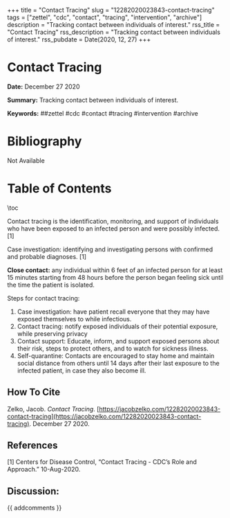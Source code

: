 +++
title = "Contact Tracing"
slug = "12282020023843-contact-tracing"
tags = ["zettel", "cdc", "contact", "tracing", "intervention", "archive"]
description = "Tracking contact between individuals of interest."
rss_title = "Contact Tracing"
rss_description = "Tracking contact between individuals of interest."
rss_pubdate = Date(2020, 12, 27)
+++



Contact Tracing
=========

**Date:** December 27 2020

**Summary:** Tracking contact between individuals of interest.

**Keywords:** ##zettel #cdc #contact #tracing #intervention #archive

Bibliography
==========

Not Available

Table of Contents
=========

\toc

Contact tracing is the identification, monitoring, and support of individuals who have been exposed to an infected person and were possibly infected. [1]

Case investigation: identifying and investigating persons with confirmed and probable diagnoses. [1]

**Close contact:** any individual within 6 feet of an infected person for at least 15 minutes starting from 48 hours before the person began feeling sick until the time the patient is isolated.

Steps for contact tracing:

1. Case investigation: have patient recall everyone that they may have exposed themselves to while infectious.
2. Contact tracing: notify exposed individuals of their potential exposure, while preserving privacy
3. Contact support: Educate, inform, and support exposed persons about their risk, steps to protect others, and to watch for sickness illness.
4. Self-quarantine: Contacts are encouraged to stay home and maintain social distance from others until 14 days after their last exposure to the infected patient, in case they also become ill.
## How To Cite

 Zelko, Jacob. _Contact Tracing_. [https://jacobzelko.com/12282020023843-contact-tracing](https://jacobzelko.com/12282020023843-contact-tracing). December 27 2020.
## References

[1] Centers for Disease Control, “Contact Tracing - CDC’s Role and Approach.” 10-Aug-2020.
## Discussion: 

{{ addcomments }}
